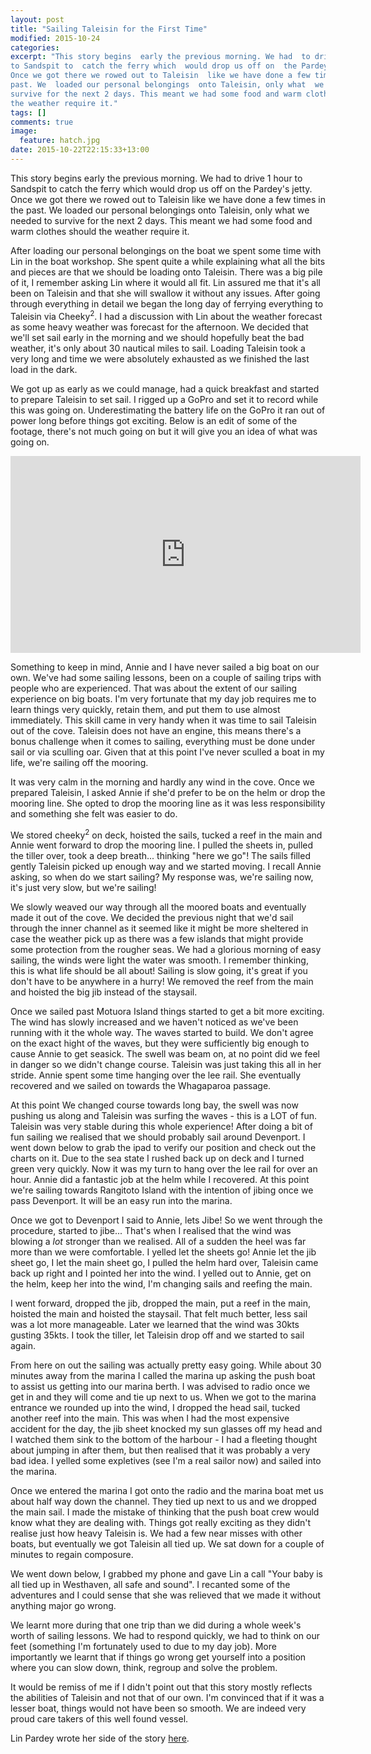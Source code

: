 ```yaml
---
layout: post
title: "Sailing Taleisin for the First Time"
modified: 2015-10-24
categories: 
excerpt: "This story begins  early the previous morning. We had  to drive 1 hour
to Sandspit to  catch the ferry which  would drop us off on  the Pardey's jetty.
Once we got there we rowed out to Taleisin  like we have done a few times in the
past. We  loaded our personal belongings  onto Taleisin, only what  we needed to
survive for the next 2 days. This meant we had some food and warm clothes should
the weather require it."
tags: []
comments: true
image: 
  feature: hatch.jpg
date: 2015-10-22T22:15:33+13:00
---
```


This story begins early the previous morning. We had to drive 1 hour to Sandspit
to catch the  ferry which would drop us  off on the Pardey's jetty.  Once we got
there we  rowed out to Taleisin  like we have done  a few times in  the past. We
loaded our personal belongings onto Taleisin, only what we needed to survive for
the next 2 days. This meant we had some food and warm clothes should the weather
require it.

After loading our personal belongings on the boat we spent some time with Lin in
the boat  workshop. She  spent quite a  while explaining what  all the  bits and
pieces are that we should be loading onto  Taleisin. There was a big pile of it,
I remember asking Lin where it would all  fit. Lin assured me that it's all been
on Taleisin and that she will swallow it without any issues. After going through
everything in  detail we began the  long day of ferrying  everything to Taleisin
via Cheeky<sup>2</sup>. I  had a discussion with Lin about  the weather forecast
as some heavy weather was forecast for  the afternoon. We decided that we'll set
sail early  in the morning  and we should hopefully  beat the bad  weather, it's
only about 30 nautical miles to sail. Loading Taleisin took a very long and time
we were absolutely exhausted as we finished the last load in the dark.

We got  up as early  as we could  manage, had a  quick breakfast and  started to
prepare Taleisin  to set sail. I  rigged up a GoPro  and set it to  record while
this was going on.  Underestimating the battery life on the GoPro  it ran out of
power long before things got exciting. Below  is an edit of some of the footage,
there's not much going on but it will give you an idea of what was going on.

<iframe width="560" height="315" src="https://www.youtube.com/embed/yCuMyVlxJ3A"
frameborder="0" allowfullscreen></iframe><br/>

Something to keep in mind, Annie and I  have never sailed a big boat on our own.
We've had some  sailing lessons, been on  a couple of sailing  trips with people
who are experienced. That was about the  extent of our sailing experience on big
boats. I'm  very fortunate  that my  day job  requires me  to learn  things very
quickly, retain them, and put them to use almost immediately. This skill came in
very handy when it was time to sail  Taleisin out of the cove. Taleisin does not
have an engine, this  means there's a bonus challenge when  it comes to sailing,
everything must be done under sail or via sculling oar. Given that at this point
I've never sculled a boat in my life, we're sailing off the mooring.

It  was very  calm in  the morning  and hardly  any wind  in the  cove. Once  we
prepared Taleisin, I asked  Annie if she'd prefer to be on the  helm or drop the
mooring line. She opted  to drop the mooring line as  it was less responsibility
and something she felt was easier to do.

We stored  cheeky<sup>2</sup> on deck, hoisted  the sails, tucked a  reef in the
main and Annie  went forward to drop  the mooring line. I pulled  the sheets in,
pulled the tiller over,  took a deep breath... thinking "here  we go"! The sails
filled gently  Taleisin picked  up enough  way and we  started moving.  I recall
Annie asking, so when  do we start sailing? My response  was, we're sailing now,
it's just very slow, but we're sailing!

We slowly weaved our way through all the moored boats and eventually made it out
of the  cove. We  decided the previous  night that we'd  sail through  the inner
channel as it seemed like it might be more sheltered in case the weather pick up
as there was a  few islands that might provide some  protection from the rougher
seas. We had a glorious morning of  easy sailing, the winds were light the water
was smooth. I remember thinking, this is  what life should be all about! Sailing
is slow  going, it's  great if  you don't  have to  be anywhere  in a  hurry! We
removed the reef from the main and hoisted the big jib instead of the staysail.

Once we sailed  past Motuora Island things  started to get a  bit more exciting.
The wind has slowly increased and we  haven't noticed as we've been running with
it the whole way. The waves started to  build. We don't agree on the exact hight
of  the waves,  but they  were sufficiently  big enough  to cause  Annie to  get
seasick. The swell was  beam on, at no point did we feel  in danger so we didn't
change course. Taleisin was just taking this all in her stride. Annie spent some
time  hanging over  the lee  rail.  She eventually  recovered and  we sailed  on
towards the Whagaparoa passage.

At this point We  changed course towards long bay, the swell  was now pushing us
along and Taleisin  was surfing the waves -  this is a LOT of  fun. Taleisin was
very stable during  this whole experience! After  doing a bit of  fun sailing we
realised that  we should probably  sail around Devenport.  I went down  below to
grab the ipad to verify our position and  check out the charts on it. Due to the
sea state I rushed  back up on deck and I turned green  very quickly. Now it was
my turn to hang over the lee rail for over an hour. Annie did a fantastic job at
the helm while I recovered. At this point we're sailing towards Rangitoto Island
with the intention of jibing once we pass Devenport. It will be an easy run into
the marina.

Once we  got to Devenport  I said to  Annie, lets Jibe!  So we went  through the
procedure, started to jibe... That's when I realised that the wind was blowing a
*lot* stronger than we  realised. All of a sudden the heel was  far more than we
were comfortable. I yelled let the sheets go!  Annie let the jib sheet go, I let
the main sheet go, I pulled the helm  hard over, Taleisin came back up right and
I pointed her  into the wind. I yelled  out to Annie, get on the  helm, keep her
into the wind, I'm changing sails and reefing the main.

I went  forward, dropped  the jib,  dropped the main,  put a  reef in  the main,
hoisted the main and hoisted the staysail.  That felt much better, less sail was
a lot more manageable. Later we learned that the wind was 30kts gusting 35kts. I
took the tiller, let Taleisin drop off and we started to sail again.

From here  on out  the sailing was  actually pretty easy  going. While  about 30
minutes away  from the marina  I called  the marina up  asking the push  boat to
assist us getting into  our marina berth. I was advised to radio  once we get in
and they will come and tie up next to  us. When we got to the marina entrance we
rounded up into the wind, I dropped  the head sail, tucked another reef into the
main. This was when I had the most expensive accident for the day, the jib sheet
knocked my sun glasses off my head and  I watched them sink to the bottom of the
harbour  - I  had a  fleeting  thought about  jumping  in after  them, but  then
realised that it was probably a very bad idea. I yelled some expletives (see I'm
a real sailor now) and sailed into the marina.

Once we entered the marina I got onto the radio and the marina boat met us about
half way down the channel. They tied up next to us and we dropped the main sail.
I made the mistake of thinking that the  push boat crew would know what they are
dealing with. Things  got really exciting as they didn't  realise just how heavy
Taleisin is. We  had a few near  misses with other boats, but  eventually we got
Taleisin all tied up. We sat down for a couple of minutes to regain composure.

We went  down below, I grabbed  my phone and gave  Lin a call "Your  baby is all
tied up in Westhaven, all safe and sound". I recanted some of the adventures and
I could sense  that she was relieved  that we made it without  anything major go
wrong.

We learnt more during  that one trip than we did during a  whole week's worth of
sailing  lessons. We  had  to respond  quickly,  we  had to  think  on our  feet
(something  I'm fortunately  used to  due to  my day  job). More  importantly we
learnt that if things  go wrong get yourself into a position  where you can slow
down, think, regroup and solve the problem.

It would be remiss  of me if I didn't point out that  this story mostly reflects
the abilities of Taleisin and not that of  our own. I'm convinced that if it was
a lesser boat,  things would not have  been so smooth. We are  indeed very proud
care takers of this well found vessel.

Lin       Pardey       wrote       her       side       of       the       story
[here](http://www.landlpardey.com/june-2015-newsletter.html).
